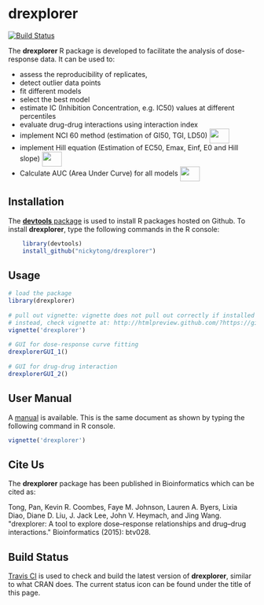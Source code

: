 # drexplorer


[![Build Status](https://travis-ci.org/nickytong/drexplorer.svg?branch=master)](https://travis-ci.org/nickytong/drexplorer)


The **drexplorer** R package is developed to facilitate the analysis of dose-response data. It can be used to:
* assess the reproducibility of replicates, 
* detect outlier data points
* fit different models
* select the best model
* estimate IC (Inhibition Concentration, e.g. IC50) values at different percentiles
* evaluate drug-drug interactions using interaction index
* implement NCI 60 method (estimation of GI50, TGI, LD50) <img src="https://raw.githubusercontent.com/nickytong/drexplorer/master/inst/doc/new.jpg" align="center" height="30" width="40"/>
* implement Hill equation (Estimation of EC50, Emax, Einf, E0 and Hill slope) <img src="https://raw.githubusercontent.com/nickytong/drexplorer/master/inst/doc/new.jpg" align="center" height="30" width="40"/>
* Calculate AUC (Area Under Curve) for all models <img src="https://raw.githubusercontent.com/nickytong/drexplorer/master/inst/doc/new.jpg" align="center" height="30" width="40"/>

## Installation

The [**devtools** package](http://cran.r-project.org/web/packages/devtools/index.html) is used to install R packages hosted on Github. To install **drexplorer**, type the following commands in the R console:

```r
    library(devtools)
    install_github("nickytong/drexplorer")
```

## Usage
```r
# load the package
library(drexplorer)
	
# pull out vignette: vignette does not pull out correctly if installed on Linux with non-root (R>3.0)
# instead, check vignette at: http://htmlpreview.github.com/?https://github.com/nickytong/drexplorer/blob/master/inst/doc/drexplorer.html
vignette('drexplorer')
	
# GUI for dose-response curve fitting
drexplorerGUI_1()
	
# GUI for drug-drug interaction
drexplorerGUI_2()
```    

## User Manual
A [manual](http://htmlpreview.github.com/?https://github.com/nickytong/drexplorer/blob/master/inst/doc/drexplorer.html) is available. This is the same document as shown by typing the following command in R console.

```r
vignette('drexplorer')
```
## Cite Us
The **drexplorer** package has been published in Bioinformatics which can be cited as:

Tong, Pan, Kevin R. Coombes, Faye M. Johnson, Lauren A. Byers, Lixia Diao, Diane D. Liu, J. Jack Lee, John V. Heymach, and Jing Wang. "drexplorer: A tool to explore dose–response relationships and drug–drug interactions." Bioinformatics (2015): btv028.

## Build Status
[Travis
CI](https://github.com/craigcitro/r-travis) is used to check and build the latest version of **drexplorer**, similar to what CRAN does. The current status icon can be found under the title of this page.  
